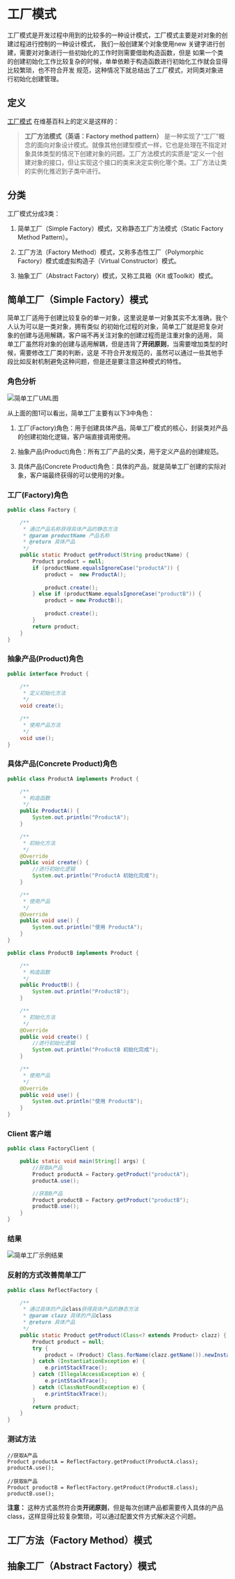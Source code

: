 # 工厂模式

工厂模式是开发过程中用到的比较多的一种设计模式，工厂模式主要是对对象的创建过程进行控制的一种设计模式，
我们一般创建某个对象使用new 关键字进行创建，需要对对象进行一些初始化的工作时则需要借助构造函数，但是
如果一个类的创建初始化工作比较复杂的时候，单单依赖于构造函数进行初始化工作就会显得比较繁琐，也不符合开发
规范，这种情况下就总结出了工厂模式，对同类对象进行初始化创建管理。

## 定义

[工厂模式](https://zh.wikipedia.org/wiki/%E5%B7%A5%E5%8E%82%E6%96%B9%E6%B3%95) 在维基百科上的定义是这样的：

> **工厂方法模式（英语：Factory method pattern）** 是一种实现了“工厂”概念的面向对象设计模式。就像其他创建型模式一样，它也是处理在不指定对象具体类型的情况下创建对象的问题。工厂方法模式的实质是“定义一个创建对象的接口，但让实现这个接口的类来决定实例化哪个类。工厂方法让类的实例化推迟到子类中进行。

## 分类

工厂模式分成3类：

1. 简单工厂（Simple Factory）模式，又称静态工厂方法模式（Static Factory Method Pattern）。

2. 工厂方法（Factory Method）模式，又称多态性工厂（Polymorphic Factory）模式或虚拟构造子（Virtual Constructor）模式。

3. 抽象工厂（Abstract Factory）模式，又称工具箱（Kit 或Toolkit）模式。

## 简单工厂（Simple Factory）模式

简单工厂适用于创建比较复杂的单一对象，这里说是单一对象其实不太准确，我个人认为可以是一类对象，拥有类似
的初始化过程的对象，简单工厂就是把复杂对象的创建与适用解耦，客户端不再关注对象的创建过程而是注重对象的适用，
简单工厂虽然将对象的创建与适用解耦，但是违背了**开闭原则**，当需要增加类型的时候，需要修改工厂类的判断，这是
不符合开发规范的，虽然可以通过一些其他手段比如反射机制避免这种问题，但是还是要注意这种模式的特性。

### 角色分析

![简单工厂UML图](../../static/simple-factory.png)

从上面的图1可以看出，简单工厂主要有以下3中角色：

1. 工厂(Factory)角色：用于创建具体产品，简单工厂模式的核心，封装类对产品的创建初始化逻辑，客户端直接调用使用。

2. 抽象产品(Product)角色：所有工厂产品的父类，用于定义产品的创建规范。

3. 具体产品(Concrete Product)角色：具体的产品，就是简单工厂创建的实际对象，客户端最终获得的可以使用的对象。

### 工厂(Factory)角色

```java
public class Factory {

    /**
     * 通过产品名称获得具体产品的静态方法
     * @param productName 产品名称
     * @return 具体产品
     */
    public static Product getProduct(String productName) {
        Product product = null;
        if (productName.equalsIgnoreCase("productA")) {
            product =  new ProductA();
            
            product.create();
        } else if (productName.equalsIgnoreCase("productB")) {
            product = new ProductB();
            
            product.create();
        }
        return product;
    }
}

```

### 抽象产品(Product)角色

```java
public interface Product {

    /**
     * 定义初始化方法
     */
    void create();

    /**
     * 使用产品方法
     */
    void use();
}

```

### 具体产品(Concrete Product)角色

```java
public class ProductA implements Product {

    /**
     * 构造函数
     */
    public ProductA() {
        System.out.println("ProductA");
    }

    /**
     * 初始化方法
     */
    @Override
    public void create() {
        //进行初始化逻辑
        System.out.println("ProductA 初始化完成");
    }

    /**
     * 使用产品
     */
    @Override
    public void use() {
        System.out.println("使用 ProductA");
    }
}

public class ProductB implements Product {

    /**
     * 构造函数
     */
    public ProductB() {
        System.out.println("ProductB");
    }

    /**
     * 初始化方法
     */
    @Override
    public void create() {
        //进行初始化逻辑
        System.out.println("ProductB 初始化完成");
    }

    /**
     * 使用产品
     */
    @Override
    public void use() {
        System.out.println("使用 ProductB");
    }
}
```

### Client 客户端

```java
public class FactoryClient {

    public static void main(String[] args) {
        //获取A产品
        Product productA = Factory.getProduct("productA");
        productA.use();

        //获取B产品
        Product productB = Factory.getProduct("productB");
        productB.use();
    }
}
```

### 结果

![简单工厂示例结果](../../static/simple-factory-result.png)


### 反射的方式改善简单工厂

```java
public class ReflectFactory {

    /**
     * 通过具体的产品class获得具体产品的静态方法
     * @param clazz 具体的产品class
     * @return 具体产品
     */
    public static Product getProduct(Class<? extends Product> clazz) {
        Product product = null;
        try {
            product = (Product) Class.forName(clazz.getName()).newInstance();
        } catch (InstantiationException e) {
            e.printStackTrace();
        } catch (IllegalAccessException e) {
            e.printStackTrace();
        } catch (ClassNotFoundException e) {
            e.printStackTrace();
        }
        return product;
    }
}
```

### 测试方法

```
//获取A产品
Product productA = ReflectFactory.getProduct(ProductA.class);
productA.use();

//获取B产品
Product productB = ReflectFactory.getProduct(ProductB.class);
productB.use();
```

**注意：** 这种方式虽然符合类**开闭原则**，但是每次创建产品都需要传入具体的产品class，这样显得比较复杂繁琐，可以通过配置文件方式解决这个问题。

## 工厂方法（Factory Method）模式

## 抽象工厂（Abstract Factory）模式
